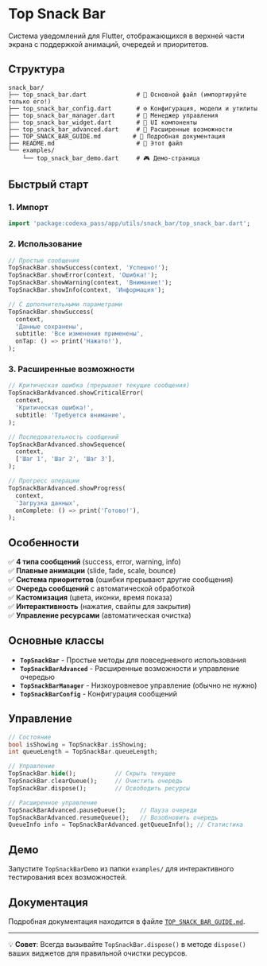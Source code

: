 # Top Snack Bar

Система уведомлений для Flutter, отображающихся в верхней части экрана с поддержкой анимаций, очередей и приоритетов.

## Структура

```
snack_bar/
├── top_snack_bar.dart              # 🎯 Основной файл (импортируйте только его!)
├── top_snack_bar_config.dart       # ⚙️ Конфигурация, модели и утилиты
├── top_snack_bar_manager.dart      # 🔧 Менеджер управления
├── top_snack_bar_widget.dart       # 🎨 UI компоненты
├── top_snack_bar_advanced.dart     # 🚀 Расширенные возможности
├── TOP_SNACK_BAR_GUIDE.md         # 📖 Подробная документация
├── README.md                       # 📝 Этот файл
└── examples/
    └── top_snack_bar_demo.dart     # 🎮 Демо-страница
```

## Быстрый старт

### 1. Импорт

```dart
import 'package:codexa_pass/app/utils/snack_bar/top_snack_bar.dart';
```

### 2. Использование

```dart
// Простые сообщения
TopSnackBar.showSuccess(context, 'Успешно!');
TopSnackBar.showError(context, 'Ошибка!');
TopSnackBar.showWarning(context, 'Внимание!');
TopSnackBar.showInfo(context, 'Информация');

// С дополнительными параметрами
TopSnackBar.showSuccess(
  context,
  'Данные сохранены',
  subtitle: 'Все изменения применены',
  onTap: () => print('Нажато!'),
);
```

### 3. Расширенные возможности

```dart
// Критическая ошибка (прерывает текущие сообщения)
TopSnackBarAdvanced.showCriticalError(
  context,
  'Критическая ошибка!',
  subtitle: 'Требуется внимание',
);

// Последовательность сообщений
TopSnackBarAdvanced.showSequence(
  context,
  ['Шаг 1', 'Шаг 2', 'Шаг 3'],
);

// Прогресс операции
TopSnackBarAdvanced.showProgress(
  context,
  'Загрузка данных',
  onComplete: () => print('Готово!'),
);
```

## Особенности

✅ **4 типа сообщений** (success, error, warning, info)  
✅ **Плавные анимации** (slide, fade, scale, bounce)  
✅ **Система приоритетов** (ошибки прерывают другие сообщения)  
✅ **Очередь сообщений** с автоматической обработкой  
✅ **Кастомизация** (цвета, иконки, время показа)  
✅ **Интерактивность** (нажатия, свайпы для закрытия)  
✅ **Управление ресурсами** (автоматическая очистка)  

## Основные классы

- **`TopSnackBar`** - Простые методы для повседневного использования
- **`TopSnackBarAdvanced`** - Расширенные возможности и управление очередью
- **`TopSnackBarManager`** - Низкоуровневое управление (обычно не нужно)
- **`TopSnackBarConfig`** - Конфигурация сообщений

## Управление

```dart
// Состояние
bool isShowing = TopSnackBar.isShowing;
int queueLength = TopSnackBar.queueLength;

// Управление
TopSnackBar.hide();           // Скрыть текущее
TopSnackBar.clearQueue();     // Очистить очередь
TopSnackBar.dispose();        // Освободить ресурсы

// Расширенное управление
TopSnackBarAdvanced.pauseQueue();    // Пауза очереди
TopSnackBarAdvanced.resumeQueue();   // Возобновить очередь
QueueInfo info = TopSnackBarAdvanced.getQueueInfo(); // Статистика
```

## Демо

Запустите `TopSnackBarDemo` из папки `examples/` для интерактивного тестирования всех возможностей.

## Документация

Подробная документация находится в файле [`TOP_SNACK_BAR_GUIDE.md`](TOP_SNACK_BAR_GUIDE.md).

---

💡 **Совет**: Всегда вызывайте `TopSnackBar.dispose()` в методе `dispose()` ваших виджетов для правильной очистки ресурсов.
